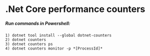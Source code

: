# .Net Core performance counters
##### Run commands in Powershell:
```
1) dotnet tool install --global dotnet-counters
2) dotnet counters
3) dotnet counters ps
4) dotnet counters monitor -p *[ProcessId]*
```
